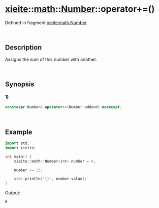 # [xieite](../../../../../xieite.md)\:\:[math](../../../../../math.md)\:\:[Number<Arithmetic>](../../../../number.md)\:\:operator+=\(\)
Defined in fragment [xieite:math.Number](../../../../../../../src/math/number.cpp)

&nbsp;

## Description
Assigns the sum of this number with another.

&nbsp;

## Synopsis
#### 1)
```cpp
constexpr Number& operator+=(Number addend) noexcept;
```

&nbsp;

## Example
```cpp
import std;
import xieite;

int main() {
    xieite::math::Number<int> number = 9;

    number += 13;

    std::println("{}", number.value);
}
```
Output:
```
6
```

